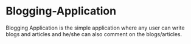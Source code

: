 # Blogging-Application
Blogging Application is the simple application where any user can write blogs and articles and he/she can also comment on the blogs/articles.
